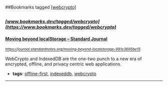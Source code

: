 ##Bookmarks tagged [[webcrypto]](https://www.bookmarks.dev?q=[webcrypto])

_<sup><sup>[www.bookmarks.dev/tagged/webcrypto](https://www.bookmarks.dev/tagged/webcrypto)</sup></sup>_
---
#### [Moving beyond localStorage – Standard Journal](https://journal.standardnotes.org/moving-beyond-localstorage-991e3695be15)
_<sup>https://journal.standardnotes.org/moving-beyond-localstorage-991e3695be15</sup>_

WebCrypto and IndexedDB are the one-two punch to a new era of encrypted, offline, and privacy centric web applications.
* **tags**: [offline-first](../tagged/offline-first.md), [indexeddb](../tagged/indexeddb.md), [webcrypto](../tagged/webcrypto.md)
---
